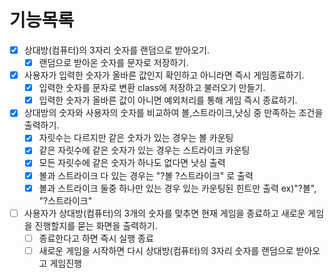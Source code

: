 # 기능목록
- [x] 상대방(컴퓨터)의 3자리 숫자를 랜덤으로 받아오기.
    - [x] 랜덤으로 받아온 숫자를 문자로 저장하기.

- [x] 사용자가 입력한 숫자가 올바른 값인지 확인하고 아니라면 즉시 게임종료하기.
    - [x] 입력한 숫자를 문자로 변환 class에 저장하고 불러오기 만들기.
    - [x] 입력한 숫자가 올바른 값이 아니면 예외처리를 통해 게임 즉시 종료하기.

- [x] 상대방의 숫자와 사용자의 숫자를 비교하여 볼,스트라이크,낫싱 중 만족하는 조건을 출력하기.
    - [x] 자릿수는 다르지만 같은 숫자가 있는 경우는 볼 카운팅
    - [x] 같은 자릿수에 같은 숫자가 있는 경우는 스트라이크 카운팅
    - [x] 모든 자릿수에 같은 숫자가 하나도 없다면 낫싱 출력
    - [x] 볼과 스트라이크 다 있는 경우는 "?볼 ?스트라이크" 로 출력
    - [x] 볼과 스트라이크 둘중 하나만 있는 경우 있는 카운팅된 힌트만 출력 ex)"?볼", "?스트라이크"
    
- [ ] 사용자가 상대방(컴퓨터)의 3개의 숫자를 맞추면 현재 게임을 종료하고 새로운 게임을 진행할지를 묻는 화면을 출력하기.
    - [ ] 종료한다고 하면 즉시 실행 종료
    - [ ] 새로운 게임을 시작하면 다시 상대방(컴퓨터)의 3자리 숫자를 랜덤으로 받아오고 게임진행 